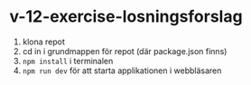 # v-12-exercise-losningsforslag

1. klona repot
2. cd in i grundmappen för repot (där package.json finns)
3. ```npm install``` i terminalen
4. ```npm run dev``` för att starta applikationen i webbläsaren

